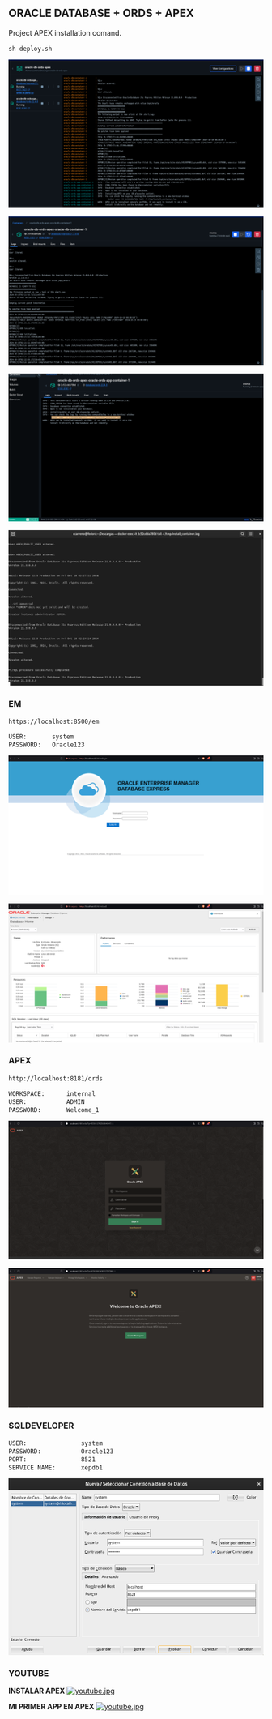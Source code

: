 ## ORACLE DATABASE + ORDS + APEX

Project APEX installation comand.

```shell
sh deploy.sh
```

![01.png](./img/01.png)

![02.png](./img/02.png)

![03.png](./img/03.png)

![04.png](./img/04.png)


### EM

```shell
https://localhost:8500/em
```

```shell
USER:       system
PASSWORD:   Oracle123
```

![06.png](./img/06.png)

![07.png](./img/07.png)


### APEX

```shell
http://localhost:8181/ords
```

```shell
WORKSPACE:      internal
USER:           ADMIN
PASSWORD:       Welcome_1
```

![05.png](./img/05.png)

![08.png](./img/08.png)


### SQLDEVELOPER


```shell
USER:               system
PASSWORD:           Oracle123
PORT:               8521
SERVICE NAME:       xepdb1
```

![09.png](./img/09.png)

### YOUTUBE

**INSTALAR APEX**
[![youtube.jpg](https://img.youtube.com/vi/VaumYDXX7L0/0.jpg)](https://www.youtube.com/watch?v=VaumYDXX7L0)

**MI PRIMER APP EN APEX**
[![youtube.jpg](https://img.youtube.com/vi/VaumYDXX7L0/0.jpg)](https://www.youtube.com/watch?v=sdf_PpHlQ8A)



